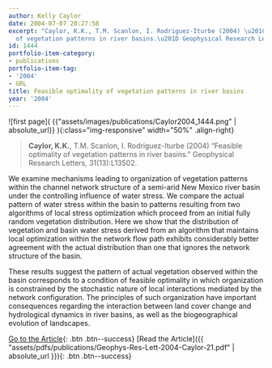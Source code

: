 ```yaml
---
author: Kelly Caylor
date: 2004-07-07 20:27:58
excerpt: "Caylor, K.K., T.M. Scanlon, I. Rodriguez-Iturbe (2004) \u201CFeasible optimality
  of vegetation patterns in river basins.\u201D Geophysical Research Letters, 31(13):L13502."
id: 1444
portfolio-item-category:
- publications
portfolio-item-tag:
- '2004'
- GRL
title: Feasible optimality of vegetation patterns in river basins
year: '2004'
---
```


![first page]( {{"assets/images/publications/Caylor2004_1444.png" | absolute_url}} ){:class="img-responsive" width="50%" .align-right}

> **Caylor, K.K.**, T.M. Scanlon, I. Rodriguez-Iturbe (2004) “Feasible optimality of vegetation patterns in river basins.” Geophysical Research Letters, 31(13):L13502.


We examine mechanisms leading to organization of vegetation patterns within the channel network structure of a semi-arid New Mexico river basin under the controlling influence of water stress. We compare the actual pattern of water stress within the basin to patterns resulting from two algorithms of local stress optimization which proceed from an initial fully random vegetation distribution. Here we show that the distribution of vegetation and basin water stress derived from an algorithm that maintains local optimization within the network flow path exhibits considerably better agreement with the actual distribution than one that ignores the network structure of the basin. 

These results suggest the pattern of actual vegetation observed within the basin corresponds to a condition of feasible optimality in which organization is constrained by the stochastic nature of local interactions mediated by the network configuration. The principles of such organization have important consequences regarding the interaction between land cover change and hydrological dynamics in river basins, as well as the biogeographical evolution of landscapes.


[Go to the Article](http://dx.doi.org/10.1029/2004GL020260){: .btn .btn--success} [Read the Article]({{ "assets/pdfs/publications/Geophys-Res-Lett-2004-Caylor-21.pdf" | absolute_url }}){: .btn .btn--success}